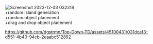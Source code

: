 ![Screenshot 2023-12-03 032318](https://github.com/dgstrmn/Top-Down-TD/assets/45100431/d60030a1-7b61-46b2-852b-161042b4e41b)<br>
+random island generation<br>
+random object placement<br>
+drag and drop object placement<br>



https://github.com/dgstrmn/Top-Down-TD/assets/45100431/031dcaf3-d551-4b40-94cb-2eaabc512892

